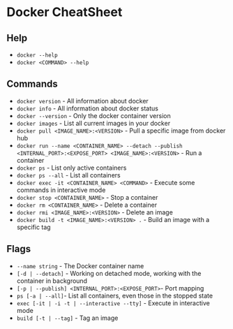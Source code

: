 # Docker CheatSheet

## Help

* `docker --help`
* `docker <COMMAND> --help`

## Commands 

* `docker version` - All information about docker
* `docker info` - All information about docker status
* `docker --version` - Only the docker container version
* `docker images` - List all current images in your docker
* `docker pull <IMAGE_NAME>:<VERSION>` - Pull a specific image from docker hub
* `docker run --name <CONTAINER_NAME> --detach --publish <INTERNAL_PORT>:<EXPOSE_PORT> <IMAGE_NAME>:<VERSION>` - Run a container
* `docker ps` - List only active containers
* `docker ps --all` - List all containers
* `docker exec -it <CONTAINER_NAME> <COMMAND>` - Execute some commands in interactive mode
* `docker stop <CONTAINER_NAME>` - Stop a container
* `docker rm <CONTAINER_NAME>` - Delete a container
* `docker rmi <IMAGE_NAME>:<VERSION>` - Delete an image
* `docker build -t <IMAGE_NAME>:<VERSION> .` - Build an image with a specific tag

## Flags 

* `--name string` - The Docker container name
* `[-d | --detach]` - Working on detached mode, working with the container in background
* `[-p | --publish] <INTERNAL_PORT>:<EXPOSE_PORT>`- Port mapping
* `ps [-a | --all]`- List all containers, even those in the stopped state
* `exec [-it | -i -t | --interactive --tty]` - Execute in interactive mode
* `build [-t | --tag]` - Tag an image  